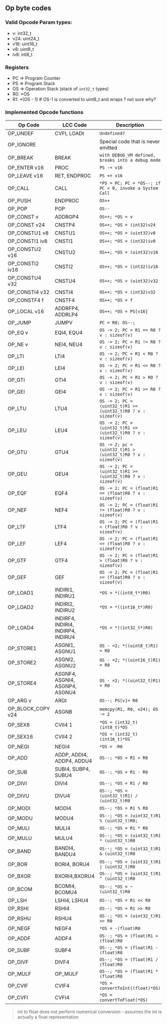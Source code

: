 ## Op byte codes


### Valid Opcode Param types:

 * v: int32_t
 * v24: uint24_t
 * v16: uint16_t
 * v8: uint8_t
 * iv8: int8_t


### Registers
* PC => Program Counter
* PS => Program Stack
* OS => Operation Stack (stack of `int32_t` types)
* R0: *OS
* R1: *(OS - 1)  # OS-1 is converted to uint8_t and wraps ? not sure why?

### Implemented Opcode functions

| Op Code           | LCC Code                           | Description                                                   |
| ----------------- | ---------------------------------- | ------------------------------------------------------------- |
| OP_UNDEF          | CVFt, LOADt                        | `Undefined?`                                                  |
| OP_IGNORE         |                                    | Special code that is never emitted                            |
| OP_BREAK          | BREAK                              | `with DEBUG_VM defined, breaks into a debug mode`             |
| OP_ENTER v16      | PROC                               | `PS -= v16`                                                   |
| OP_LEAVE v16      | RET, ENDPROC                       | `PS += v16`                                                   |
| OP_CALL           | CALL                               | `*PS = PC; PC = *OS--; if PC < 0, invoke a System Call`       |
| OP_PUSH           | ENDPROC                            | `OS++`                                                        |
| OP_POP            | POP                                | `OS--`                                                        |
| OP_CONST v        | ADDRGP4                            | `OS++; *OS = v`                                               |
| OP_CONST v24      | CNSTP4                             | `OS++; *OS = (int32)v24`                                      |
| OP_CONSTU1 v8     | CNSTU1                             | `OS++; *OS = (uint32)v8`                                      |
| OP_CONSTI1 iv8    | CNSTI1                             | `OS++; *OS = (int32)iv8`                                      |
| OP_CONSTU2 v16    | CNSTU2                             | `OS++; *OS = (uint32)v16`                                     |
| OP_CONSTI2 iv16   | CNSTI2                             | `OS++; *OS = (int32)iv16`                                     |
| OP_CONSTU4 v32    | CNSTU4                             | `OS++; *OS = (uint32)v32`                                     |
| OP_CONSTI4 v32    | CNSTI4                             | `OS++; *OS = (int32)v32`                                      |
| OP_CONSTF4 f      | CNSTF4                             | `OS++; *OS = f`                                               |
| OP_LOCAL v16      | ADDRFP4, ADDRLP4                   | `OS++; *OS = PS[v16]`                                         |
| OP_JUMP           | JUMPV                              | `PC = R0; OS--;`                                              |
| OP_EQ v           | EQI4, EQU4                         | `OS -= 2; PC = R1 == R0 ? v : sizeof(v)`                      |
| OP_NE v           | NEI4, NEU4                         | `OS -= 2; PC = R1 != R0 ? v : sizeof(v)`                      |
| OP_LTI            | LTI4                               | `OS -= 2; PC = R1 < R0 ? v : sizeof(v) `                      |
| OP_LEI            | LEI4                               | `OS -= 2; PC = R1 <= R0 ? v : sizeof(v)`                      |
| OP_GTI            | GTI4                               | `OS -= 2; PC = R1 > R0 ? v : sizeof(v) `                      |
| OP_GEI            | GEI4                               | `OS -= 2; PC = R1 >= R0 ? v : sizeof(v)`                      |
| OP_LTU            | LTU4                               | `OS -= 2; PC = (uint32_t)R1 >= (uint32_t)R0 ? v : sizeof(v) ` |
| OP_LEU            | LEU4                               | `OS -= 2; PC = (uint32_t)R1 <= (uint32_t)R0 ? v : sizeof(v) ` |
| OP_GTU            | GTU4                               | `OS -= 2; pc = (uint32_t)R1 > (uint32_t)R0 ? v : sizeof(v)  ` |
| OP_GEU            | GEU4                               | `OS -= 2; PC = (uint32_t)R1 >= (uint32_t)R0 ? v : sizeof(v) ` |
| OP_EQF            | EQF4                               | `OS -= 2; PC = (float)R1 == (float)R0 ? v : sizeof(v)`        |
| OP_NEF            | NEF4                               | `OS -= 2; PC = (float)R1 != (float)R0 ? v : sizeof(v)`        |
| OP_LTF            | LTF4                               | `OS -= 2; PC = (float)R1 < (float)R0 ? v : sizeof(v)`         |
| OP_LEF            | LEF4                               | `OS -= 2; PC = (float)R1 <= (float)R0 ? v : sizeof(v)`        |
| OP_GTF            | GTF4                               | `OS -= 2; PC = (float)R1 > (float)R0 ? v : sizeof(v)`         |
| OP_GEF            | GEF                                | `OS -= 2; PC = (float)R1 >= (float)R0 ? v : sizeof(v)`        |
| OP_LOAD1          | INDIRI1, INDIRU1                   | `*OS = *((int8_t*)R0)`                                        |
| OP_LOAD2          | INDIRI2, INDIRU2                   | `*OS = *((int16_t*)R0)`                                       |
| OP_LOAD4          | INDIRF4, INDIRI4, INDIRP4, INDIRU4 | `*OS = *((int32_t*)R0)`                                       |
| OP_STORE1         | ASGNI1, ASGNU1                     | `OS - =2; *((uint8_t)R1) = R0`                                |
| OP_STORE2         | ASGNI2, ASGNU2                     | `OS - =2; *((uint16_t)R1) = R0`                               |
| OP_STORE4         | ASGNF4, ASGNI4, ASGNP4, ASGNU4     | `OS - =2; *((uint32_t)R1) = R0`                               |
| OP_ARG v          | ARGt                               | `OS--; PS[v]= R0`                                             |
| OP_BLOCK_COPY v24 | ASGNB                              | `memcpy(R1, R0, v24); OS -= 2`                                |
| OP_SEX8           | CVII4 1                            | `*OS = (int32_t)(int8_t)*OS`                                  |
| OP_SEX16          | CVII4 2                            | `*OS = (int32_t)(int16_t)*OS`                                 |
| OP_NEGI           | NEGI4                              | `*OS = -R0`                                                   |
| OP_ADD            | ADDP, ADDI4, ADDP4, ADDU4          | `OS--; *OS = R1 + R0`                                         |
| OP_SUB            | SUBI4, SUBP4, SUBU4                | `OS--; *OS = R1 - R0`                                         |
| OP_DIVI           | DIVI4                              | `OS--; *OS = R1 / R0`                                         |
| OP_DIVU           | DIVU4                              | `OS--; *OS = (uint32_t)R1) / (uint32_t)R0`                    |
| OP_MODI           | MODI4                              | `OS--; *OS = R1 % R0`                                         |
| OP_MODU           | MODU4                              | `OS--; *OS = (uint32_t)R1 % (uint32_t)R0;`                    |
| OP_MULI           | MULI4                              | `OS--; *OS = R1 * R0`                                         |
| OP_MULU           | MULU4                              | `OS--; *OS = (uint32_t)R1 * (uint32_t)R0`                     |
| OP_BAND           | BANDI4, BANDU4                     | `OS--; *OS = (uint32_t)R1 & (uint32_t)R0`                     |
| OP_BOR            | BORI4, BORU4                       | `OS--; *OS = (uint32_t)R1 \| (uint32_t)R0`                    |
| OP_BXOR           | BXORI4,BXORU4                      | `OS--; *OS = (uint32_t)R1 ^ (uint32_t)R0`                     |
| OP_BCOM           | BCOMI4, BCOMU4                     | `OS--; *OS = ~(uint32_t)R0`                                   |
| OP_LSH            | LSHI4, LSHU4                       | `OS--; *OS = R1 << R0`                                        |
| OP_RSHI           | RSHI4                              | `OS--; *OS = R1 >> R0`                                        |
| OP_RSHU           | RSHU4                              | `OS--; *OS = (uint32_t)R1 >> R0`                              |
| OP_NEGF           | NEGF4                              | `*OS = -(float)R0`                                            |
| OP_ADDF           | ADDF4                              | `OS--; *OS = (float)R1 + (float)R0`                           |
| OP_SUBF           | SUBF4                              | `OS--; *OS = (float)R1 - (float)R0`                           |
| OP_DIVF           | DIVF4                              | `OS--; *OS = (float)R1 / (float)R0`                           |
| OP_MULF           | OP_MULF                            | `OS--; *OS = (float)R1 * (float)R0`                           |
| OP_CVIF           | CVIF4                              | `*OS = convertToInt((float)*OS)`                              |
| OP_CVFI           | CVFI4                              | `*OS = convertToFloat(*OS)`                                   |

> int to float does not perform numerical conversion - assumes the int is actually a float representation

